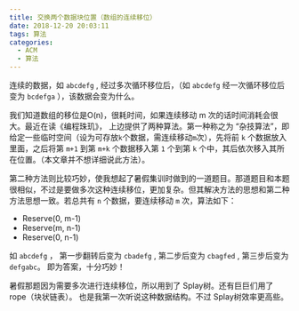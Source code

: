 ```yaml
---
title: 交换两个数据块位置（数组的连续移位）
date: 2018-12-20 20:03:11
tags: 算法
categories: 
  - ACM
  - 算法
---
```


连续的数据，如 `abcdefg` , 经过多次循环移位后，（如 `abcdefg` 经一次循环移位后变为  `bcdefga` ），该数据会变为什么。

我们知道数组的移位是O(n)，很耗时间，如果连续移动 m 次的话时间消耗会很大。最近在读《编程珠玑》， 上边提供了两种算法。第一种称之为 “杂技算法”，即给定一些临时空间（设为可存放`k`个数据，需连续移动`m`次），先将前 `k` 个数据放入里面，之后将第 `m+1` 到第 `m+k` 个数据移入第 `1` 个到第 `k` 个中，其后依次移入其所在位置。（本文章并不想详细说此方法）。

第二种方法则比较巧妙，使我想起了暑假集训时做到的一道题目。那道题目和本题很相似，不过是要做多次这种连续移位，更加复杂。但其解决方法的思想和第二种方法思想一致。若总共有 `n` 个数据，要连续移动 `m` 次，算法如下：

* Reserve(0, m-1)
* Reserve(m, n-1)
* Reserve(0, n-1)

如 `abcdefg` ， 第一步翻转后变为 `cbadefg` , 第二步后变为 `cbagfed` , 第三步后变为 `defgabc`。 即为答案，十分巧妙！

暑假那题因为需要多次进行连续移位，所以用到了 Splay树。还有巨巨们用了 rope（块状链表）。 也是我第一次听说这种数据结构。不过 Splay树效率更高些。